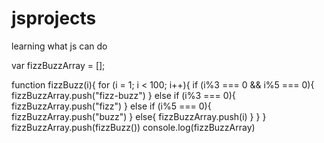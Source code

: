 # jsprojects
learning what js can do



var fizzBuzzArray = [];

function fizzBuzz(i){
  for (i = 1; i < 100; i++){
    if (i%3 === 0 && i%5 === 0){
     fizzBuzzArray.push("fizz-buzz")
    }
    else if (i%3 === 0){
      fizzBuzzArray.push("fizz")
    }
    else if (i%5 === 0){
      fizzBuzzArray.push("buzz")
    }
    else{
      fizzBuzzArray.push(i)
    }
  }
}
fizzBuzzArray.push(fizzBuzz())
console.log(fizzBuzzArray)
